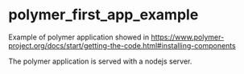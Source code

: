 # polymer_first_app_example
Example of polymer application showed in https://www.polymer-project.org/docs/start/getting-the-code.html#installing-components

The polymer application is served with a nodejs server.
